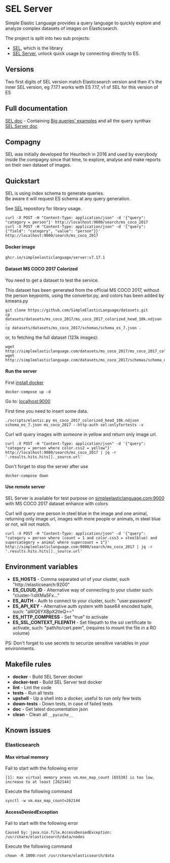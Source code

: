 # SEL Server
Simple Elastic Language provides a query language to quickly explore and analyze complex datasets of images on Elasticsearch.  
  
The project is split into two sub projects:  
- [SEL](https://github.com/SimpleElasticLanguage/sel), which is the library  
- [SEL Server](https://github.com/SimpleElasticLanguage/server), unlock quick usage by connecting directly to ES.  


## Versions
Two first digits of SEL version match Elasticsearch version and then it's the inner SEL version, eg 7.17.1 works with ES 7.17, v1 of SEL for this version of ES


## Full documentation
[SEL doc](https://simpleelasticlanguage.github.io/sel) - Containing [Big queries' examples](https://simpleelasticlanguage.github.io/sel/query_guide.html#big-examples) and all the query synthax  
[SEL Server doc](https://simpleelasticlanguage.github.io/server/)  


## Compagny
SEL was initially developed for Heuritech in 2016 and used by everybody inside the compagny since that time, to explore, analyse and make reports on their own dataset of images.  


## Quickstart
SEL is using index schema to generate queries.  
Be aware it will request ES schema at any query generation.  
  
See [SEL](https://github.com/SimpleElasticLanguage/sel) repository for library usage.  
  
```
curl -X POST -H "Content-Type: application/json" -d '{"query": "category = person"}' http://localhost:9000/search/ms_coco_2017
curl -X POST -H "Content-Type: application/json" -d '{"query": {"field": "category", "value": "person"}}' http://localhost:9000/search/ms_coco_2017
```


#### Docker image
```
ghcr.io/simpleelasticlanguage/server:v7.17.1
```

#### Dataset MS COCO 2017 Colorized
You need to get a dataset to test the service.

This dataset has been generated from the official MS COCO 2017, without the person keypoints, using the convertor.py, and colors has been added by kmeans.py  
```
git clone https://github.com/SimpleElasticLanguage/datasets.git
cp datasets/datasets/ms_coco_2017/ms_coco_2017_colorized_head_10k.ndjson .
cp datasets/datasets/ms_coco_2017/schemas/schema_es_7.json .
```
  
or, to fetching the full dataset (123k images):  
```
wget http://simpleelasticlanguage.com/datasets/ms_coco_2017/ms_coco_2017_colorized.ndjson
wget http://simpleelasticlanguage.com/datasets/ms_coco_2017/schemas/schema_es_7.json
```

#### Run the server
First [install docker](https://docs.docker.com/get-docker/)  
  
```
docker-compose up -d
```
Go to: [localhost:9000](http://localhost:9000)  
  
First time you need to insert some data.  
```
./scripts/elastic.py ms_coco_2017_colorized_head_10k.ndjson schema_es_7.json ms_coco_2017 --http-auth sel:onlyfortests -v
```

Curl will query images with someone in yellow and return only image url.  
```
curl -X POST -H "Content-Type: application/json" -d '{"query": "category = person where color.css2 = yellow"}' http://localhost:9000/search/ms_coco_2017 | jq -r '.results.hits.hits[]._source.url'
```
  
Don't forget to stop the server after use  
```
docker-compose down
```

#### Use remote server
SEL Server is available for test purpose on [simpleelasticlanguage.com:9000](http://simpleelasticlanguage.com:9000) with MS COCO 2017 dataset enhance with colors  
  
Curl will query one person in steel blue in the image and one animal, returning only image url, images with more people or animals, in steel blue or not, will not match.  
```
curl -X POST -H "Content-Type: application/json" -d '{"query": "category = person where (count = 1 and color.css3 = steelblue) and supercategory = animal where supercount = 1"}' http://simpleelasticlanguage.com:9000/search/ms_coco_2017 | jq -r '.results.hits.hits[]._source.url'
```


## Environment variables

 - **ES_HOSTS** - Comma separated url of your cluster, such "http://elasticsearch:9200"
 - **ES_CLOUD_ID** - Alternative way of connecting to your cluster such: "cluster-1:dXMa5Fx..."
 - **ES_AUTH** - Auth to connect to your cluster, such: "user:password"
 - **ES_API_KEY** - Alternative auth system with base64 encoded tuple, such: "aWQ6YXBpX2tleQ=="
 - **ES_HTTP_COMPRESS** - Set "true" to activate
 - **ES_SSL_CONTEXT_FILEPATH** - Set filepath to the ssl certificate to activate, such: "path/to/cert.pem", (requires to mount the file in a RO volume)
  
PS: Don't forget to use secrets to securize sensitive variables in your environments.


## Makefile rules  
  
 - **docker** - Build SEL Server docker
 - **docker-test** - Build SEL Server test docker
 - **lint** - Lint the code
 - **tests** - Run all tests
 - **upshell** - Up a shell into a docker, useful to run only few tests
 - **down-tests** - Down tests, in case of failed tests
 - **doc** - Get latest documentation json
 - **clean** - Clean all `__pycache__`


## Known issues

### Elasticsearch

#### Max virtual memory

Fail to start with the following error
```
[1]: max virtual memory areas vm.max_map_count [65530] is too low, increase to at least [262144]
```

Execute the following command
```
sysctl -w vm.max_map_count=262144
```

#### AccessDeniedException

Fail to start with the following error
```
Caused by: java.nio.file.AccessDeniedException: /usr/share/elasticsearch/data/nodes
```

Execute the following command
```
chown -R 1000:root /usr/share/elasticsearch/data
```